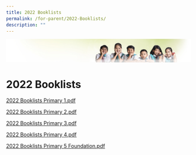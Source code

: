 ```yaml
---
title: 2022 Booklists
permalink: /for-parent/2022-Booklists/
description: ""
---
```

![](/images/Banner.jpg)

2022 Booklists
==============

[2022 Booklists Primary 1.pdf](/files/2022%20Booklists%20Primary%201.pdf)

[2022 Booklists Primary 2.pdf](/files/2022%20Booklists%20Primary%202.pdf)

[2022 Booklists Primary 3.pdf](/files/2022%20Booklists%20Primary%203.pdf)

[2022 Booklists Primary 4.pdf](/files/2022%20Booklists%20Primary%204.pdf)

[2022 Booklists Primary 5 Foundation.pdf](/files/2022%20Booklists%20Primary%205%20Foundation.pdf)